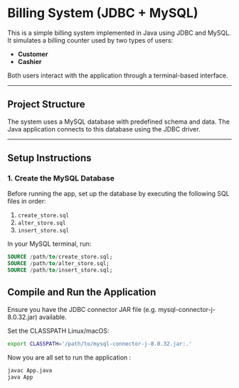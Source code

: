 #  Billing System (JDBC + MySQL)

This is a simple billing system implemented in Java using JDBC and MySQL. It simulates a billing counter used by two types of users:

- **Customer**
- **Cashier**

Both users interact with the application through a terminal-based interface.

---

##  Project Structure

The system uses a MySQL database with predefined schema and data. The Java application connects to this database using the JDBC driver.

---

##  Setup Instructions

### 1. Create the MySQL Database

Before running the app, set up the database by executing the following SQL files in order:

1. `create_store.sql`  
2. `alter_store.sql`  
3. `insert_store.sql`

In your MySQL terminal, run:

```sql
SOURCE /path/to/create_store.sql;
SOURCE /path/to/alter_store.sql;
SOURCE /path/to/insert_store.sql;
```

## Compile and Run the Application

Ensure you have the JDBC connector JAR file (e.g. mysql-connector-j-8.0.32.jar) available.

Set the CLASSPATH
Linux/macOS:

```bash
export CLASSPATH='/path/to/mysql-connector-j-8.0.32.jar:.'
```
Now you are all set to run the application :
```bash
javac App.java
java App
```
